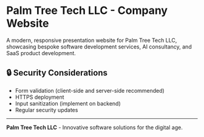 # Palm Tree Tech LLC - Company Website

A modern, responsive presentation website for Palm Tree Tech LLC, showcasing bespoke software development services, AI consultancy, and SaaS product development.


## 🔒 Security Considerations

- Form validation (client-side and server-side recommended)
- HTTPS deployment
- Input sanitization (implement on backend)
- Regular security updates

---

**Palm Tree Tech LLC** - Innovative software solutions for the digital age.
